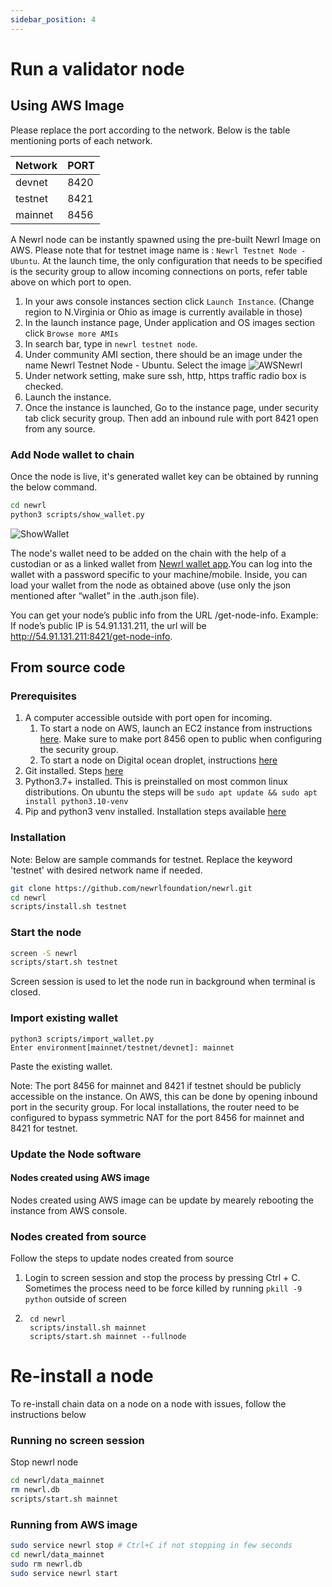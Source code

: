 ```yaml
---
sidebar_position: 4
---
```


# Run a validator node

## Using AWS Image

Please replace the port according to the network. Below is the table mentioning ports of each network.

| Network | PORT |
| ------ | ------ |
| devnet | 8420
| testnet| 8421
| mainnet | 8456

A Newrl node can be instantly spawned using the pre-built Newrl Image on AWS. 
Please note that for testnet image name is : `Newrl Testnet Node - Ubuntu`. 
At the launch time, the only configuration that needs to be specified is the security group to allow incoming connections on ports, refer table above on which port to open.

1. In your aws console instances section click `Launch Instance`. (Change region to N.Virginia or Ohio as image is currently available in those)
2. In the launch instance page, Under application and OS images section click `Browse more AMIs`
3. In search bar, type in `newrl testnet node`. 
4. Under community AMI section, there should be an image under the name 
Newrl Testnet Node - Ubuntu. Select the image
![AWSNewrl](/img/screenshot_aws_testnet.png)
5. Under network setting, make sure ssh, http, https traffic radio box is checked.
6. Launch the instance.
7. Once the instance is launched, Go to the instance page, under security tab click security group. Then add an inbound rule with port 8421 open from any source.  



### Add Node wallet to chain
Once the node is live, it's generated wallet key can be obtained by running the below command. 
```bash
cd newrl
python3 scripts/show_wallet.py
```
![ShowWallet](/img/show_wallet.png)

The node's wallet need to be added on the chain with the help of a custodian or as a linked wallet from [Newrl wallet app](https://wallet.newrl.net).You can log into the wallet with a password specific to your machine/mobile. Inside, you can load your wallet from the node as obtained above (use only the json mentioned after “wallet” in the .auth.json file).

You can get your node’s public info from the URL /get-node-info. Example: If node’s public IP is 54.91.131.211, the url will be http://54.91.131.211:8421/get-node-info. 


## From source code
### Prerequisites 
1. A computer accessible outside with port open for incoming.
    1. To start a node on AWS, launch an EC2 instance from instructions [here](https://docs.aws.amazon.com/efs/latest/ug/gs-step-one-create-ec2-resources.html). Make sure to make port 8456 open to public when configuring the security group. 
    2. To start a node on Digital ocean droplet, instructions [here](https://docs.digitalocean.com/products/droplets/quickstart/)
3. Git installed. Steps [here](https://git-scm.com/downloads)
4. Python3.7+ installed. This is preinstalled on most common linux distributions. On ubuntu the steps will be `sudo apt update && sudo apt install python3.10-venv`
6. Pip and python3 venv installed. Installation steps available [here](https://pip.pypa.io/en/stable/installation/)

### Installation
Note: Below are sample commands for testnet. Replace the keyword 'testnet' with desired network name if needed.
```bash
git clone https://github.com/newrlfoundation/newrl.git
cd newrl
scripts/install.sh testnet
```

### Start the node
```bash
screen -S newrl
scripts/start.sh testnet
```
Screen session is used to let the node run in background when terminal is closed. 

### Import existing wallet
```
python3 scripts/import_wallet.py 
Enter environment[mainnet/testnet/devnet]: mainnet
```
Paste the existing wallet.

Note: The port 8456 for mainnet and 8421 if testnet should be publicly accessible on the instance. On AWS, this can be done by opening inbound port in the security group. For local installations, the router need to be configured to bypass symmetric NAT for the port 8456 for mainnet and 8421 for testnet.

### Update the Node software

#### Nodes created using AWS image

Nodes created using AWS image can be update by mearely rebooting the instance from AWS console.


### Nodes created from source

Follow the steps to update nodes created from source


1. Login to screen session and stop the process by pressing Ctrl + C. Sometimes the process need to be force killed by running `pkill -9 python` outside of screen
2. ```
    cd newrl
    scripts/install.sh mainnet
    scripts/start.sh mainnet --fullnode
    ```

# Re-install a node

To re-install chain data on a node on a node with issues, follow the instructions below

### Running no screen session
Stop newrl node
```sh
cd newrl/data_mainnet
rm newrl.db
scripts/start.sh mainnet
```

### Running from AWS image

```sh
sudo service newrl stop # Ctrl+C if not stopping in few seconds
cd newrl/data_mainnet
sudo rm newrl.db
sudo service newrl start
```